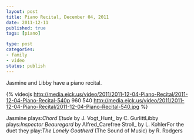 ```yaml
--- 
layout: post
title: Piano Recital, December 04, 2011
date: 2011-12-11
published: true
tags: [piano]

type: post
categories: 
- family
- video
status: publish
---
```

Jasmine and Libby have a piano recital.

{% videojs http://media.eick.us/video/2011/2011-12-04-Piano-Recital/2011-12-04-Piano-Recital-540p 960 540 http://media.eick.us/video/2011/2011-12-04-Piano-Recital/2011-12-04-Piano-Recital-540.jpg %}

Jasmine plays:_Chord Etude_ by J. Vogt_Hunt_ by C. GurlittLibby plays:_Inspector Beauregard_ by Alfred_Carefree Stroll_ by L. KohlerFor the duet they play:_The Lonely Goatherd_ (The Sound of Music) by R. Rodgers
